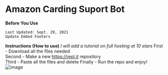 # Amazon Carding Suport Bot
**Before You Use**
```
Last Updated: Sept. 29, 2021
Update Embed Footers
```

**Instructions (How to use)**
*I will add a tutorial on full hosting at 10 stars*
First - Download all the files needed  
Second - Make a new https://repl.it repository  
Third - Paste all the files and delete 
Finally - Run the repo and enjoy!
![image](https://user-images.githubusercontent.com/59234115/155832249-5420f141-00d0-4b27-82aa-47a5be9949f6.png)

